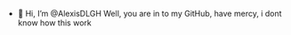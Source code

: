- 👋 Hi, I’m @AlexisDLGH
Well, you are in to my GitHub, have mercy, i dont know how this work

<!---
AlexisDLGH/AlexisDLGH is a ✨ special ✨ repository because its `README.md` (this file) appears on your GitHub profile.
You can click the Preview link to take a look at your changes.
--->
